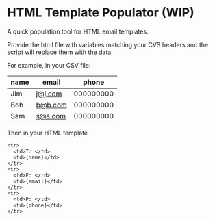 # HTML Template Populator (WIP)
A quick population tool for HTML email templates.

Provide the html file with variables matching your CVS headers and the script will replace them with the data.

For example, in your CSV file:

| name | email   | phone     |
|------|---------|-----------|
| Jim  | j@j.com | 000000000 |
| Bob  | b@b.com | 000000000 |
| Sam  | s@s.com | 000000000 |

Then in your HTML template
```
<tr>
  <td>T: </td>
  <td>{name}</td>
</tr>
<tr>
  <td>E: </td>
  <td>{email}</td>
</tr>
<tr>
  <td>P: </td>
  <td>{phone}</td>
</tr>
```
